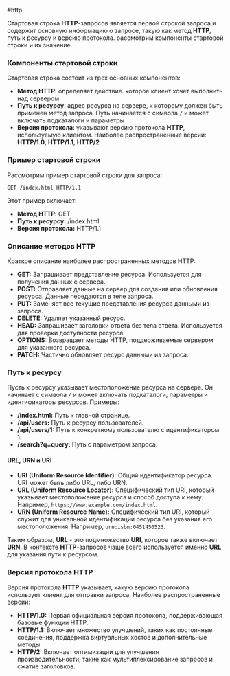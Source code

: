 #http 

Стартовая строка **HTTP**-запросов является первой строкой запроса и содержит основную информацию о запросе, такую как метод **HTTP**, путь к ресурсу и версию протокола. рассмотрим компоненты стартовой строки и их значение.
### Компоненты стартовой строки
Стартовая строка состоит из трех основных компонентов:
- **Метод HTTP**: определяет действие. которое клиент хочет выполнить над сервером.
- **Путь к ресурсу**: адрес ресурса на сервере, к которому должен быть применен метод запроса. Путь начинается с символа `/` и может включать подкаталоги и параметры
- **Версия протокола**: указывают версию протокола **HTTP**, используемую клиентом. Наиболее распространенные версии: **HTTP/1.0**, **HTTP/1.1**, **HTTP/2**
### Пример стартовой строки
Рассмотрим пример стартовой строки для запроса:
```http
GET /index.html HTTP/1.1
```
Этот пример включает:
- **Метод HTTP**: GET
- **Путь к ресурсу:** /index.html
- **Версия протокола:** HTTP/1.1
### Описание методов HTTP
Краткое описание наиболее распространенных методов HTTP:
- **GET:** Запрашивает представление ресурса. Используется для получения данных с сервера.
- **POST:** Отправляет данные на сервер для создания или обновления ресурса. Данные передаются в теле запроса.
- **PUT:** Заменяет все текущие представления ресурса данными из запроса.
- **DELETE:** Удаляет указанный ресурс.
- **HEAD:** Запрашивает заголовки ответа без тела ответа. Используется для проверки доступности ресурса.
- **OPTIONS:** Возвращает методы HTTP, поддерживаемые сервером для указанного ресурса.
- **PATCH:** Частично обновляет ресурс данными из запроса.
### Путь к ресурсу
Пусть к ресурсу указывает местоположение ресурса на сервере. Он начинает с символа `/` и может включать подкаталоги, параметры и идентификаторы ресурсов. Примеры:
- **/index.html:** Путь к главной странице.
- **/api/users:** Путь к ресурсу пользователей.
- **/api/users/1:** Путь к конкретному пользователю с идентификатором 1.
- **/search?q=query:** Путь с параметром запроса.
#### URL, URN и URI
- **URI (Uniform Resource Identifier):** Общий идентификатор ресурса. URI может быть либо URL, либо URN.
- **URL (Uniform Resource Locator):** Специфический тип URI, который указывает местоположение ресурса и способ доступа к нему. Например, `https://www.example.com/index.html`.
- **URN (Uniform Resource Name):** Специфический тип URI, который служит для уникальной идентификации ресурса без указания его местоположения. Например, `urn:isbn:0451450523`.

Таким образом, **URL** - это подмножество **URI**, которое также включает **URN**. В контексте **HTTP**-запросов чаще всего используется именно **URL** для указания пути к ресурсом.
### Версия протокола HTTP
Версия протокола **HTTP** указывает, какую версию протокола использует клиент для отправки запроса. Наиболее распространенные версии:
- **HTTP/1.0:** Первая официальная версия протокола, поддерживающая базовые функции HTTP.
- **HTTP/1.1:** Включает множество улучшений, таких как постоянные соединения, поддержка виртуальных хостов и дополнительные методы.
- **HTTP/2:** Включает оптимизации для улучшения производительности, такие как мультиплексирование запросов и сжатие заголовков.